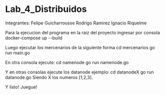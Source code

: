 # Lab_4_Distribuidos

Integrantes:
    Felipe Guicharrousse
    Rodrigo Ramirez
    Ignacio Riquelme

Para la ejecucion del programa en la raiz del proyecto ingresar por consola
    docker-compose up --build

Luego ejecutar los mercenarios de la siguiente forma
    cd mercenarios
    go run main.go

En otra consola ejecute:
    cd namenode
    go run namenode.go

Y en otras consolas ejecute los datanode ejemplo:
    cd datanodeX
    go run datanode.go
Siendo X los numeros [1,2,3].

Y listo! Juegue!